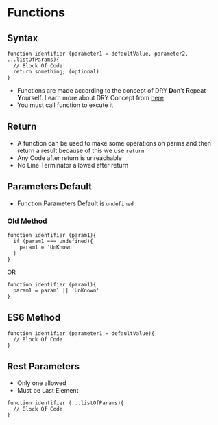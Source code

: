 # Functions
## Syntax
```
function identifier (parameter1 = defaultValue, parameter2, ...listOfParams){
  // Block Of Code
  return something; (optional)
}
```
- Functions are made according to the concept of DRY **D**on't **R**epeat **Y**ourself. Learn more about DRY Concept from [here](https://en.wikipedia.org/wiki/Don%27t_repeat_yourself)
- You must call function to excute it
## Return
- A function can be used to make some operations on parms and then return a result because of this we use `return`
- Any Code after return is unreachable
- No Line Terminator allowed after return

## Parameters Default
- Function Parameters Default is `undefined`
### Old Method
```
function identifier (param1){
  if (param1 === undefined){
    param1 = 'UnKnown'
  }
}
```
OR
```
function identifier (param1){
  param1 = param1 || 'UnKnown'
}
```
## ES6 Method
```
function identifier (parameter1 = defaultValue){
  // Block Of Code
}
```
## Rest Parameters
- Only one allowed
- Must be Last Element
```
function identifier (...listOfParams){
  // Block Of Code
}
```